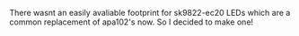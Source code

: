 There wasnt an easily avaliable footprint for sk9822-ec20 LEDs which are a common replacement of apa102's now. So I decided to make one!
